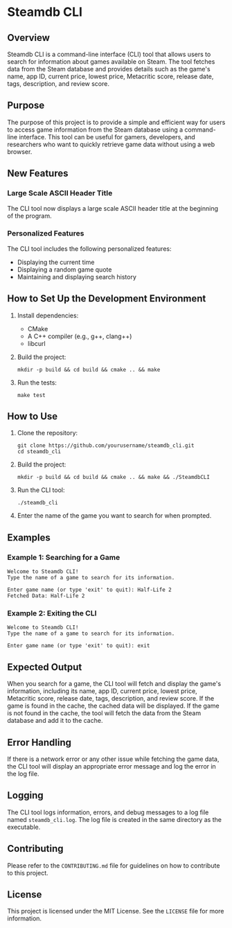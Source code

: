 # Steamdb CLI

## Overview

Steamdb CLI is a command-line interface (CLI) tool that allows users to search for information about games available on Steam. The tool fetches data from the Steam database and provides details such as the game's name, app ID, current price, lowest price, Metacritic score, release date, tags, description, and review score.

## Purpose

The purpose of this project is to provide a simple and efficient way for users to access game information from the Steam database using a command-line interface. This tool can be useful for gamers, developers, and researchers who want to quickly retrieve game data without using a web browser.

## New Features

### Large Scale ASCII Header Title

The CLI tool now displays a large scale ASCII header title at the beginning of the program.

### Personalized Features

The CLI tool includes the following personalized features:
- Displaying the current time
- Displaying a random game quote
- Maintaining and displaying search history

## How to Set Up the Development Environment

1. Install dependencies:
   - CMake
   - A C++ compiler (e.g., g++, clang++)
   - libcurl

2. Build the project:
   ```
   mkdir -p build && cd build && cmake .. && make 
   ```

3. Run the tests:
   ```
   make test
   ```

## How to Use

1. Clone the repository:
   ```
   git clone https://github.com/yourusername/steamdb_cli.git
   cd steamdb_cli
   ```

2. Build the project:
   ```
   mkdir -p build && cd build && cmake .. && make && ./SteamdbCLI
   ```

3. Run the CLI tool:
   ```
   ./steamdb_cli
   ```

4. Enter the name of the game you want to search for when prompted.

## Examples

### Example 1: Searching for a Game

```
Welcome to Steamdb CLI!
Type the name of a game to search for its information.

Enter game name (or type 'exit' to quit): Half-Life 2
Fetched Data: Half-Life 2
```

### Example 2: Exiting the CLI

```
Welcome to Steamdb CLI!
Type the name of a game to search for its information.

Enter game name (or type 'exit' to quit): exit
```

## Expected Output

When you search for a game, the CLI tool will fetch and display the game's information, including its name, app ID, current price, lowest price, Metacritic score, release date, tags, description, and review score. If the game is found in the cache, the cached data will be displayed. If the game is not found in the cache, the tool will fetch the data from the Steam database and add it to the cache.

## Error Handling

If there is a network error or any other issue while fetching the game data, the CLI tool will display an appropriate error message and log the error in the log file.

## Logging

The CLI tool logs information, errors, and debug messages to a log file named `steamdb_cli.log`. The log file is created in the same directory as the executable.

## Contributing

Please refer to the `CONTRIBUTING.md` file for guidelines on how to contribute to this project.

## License

This project is licensed under the MIT License. See the `LICENSE` file for more information.
